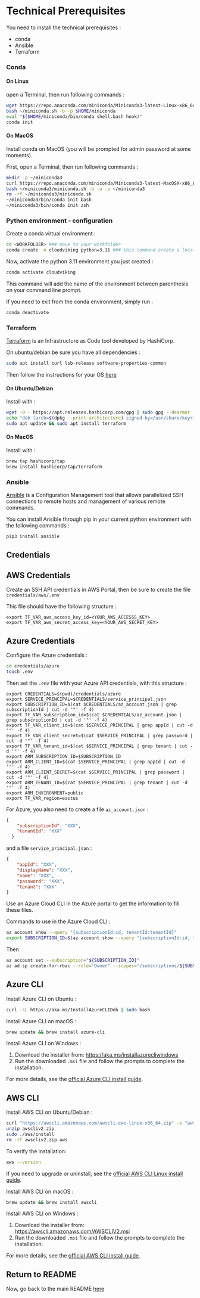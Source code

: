 # Technical Prerequisites

You need to install the technical prerequisites :

- conda
- Ansible
- Terraform

### Conda

#### On Linux

open a Terminal, then run following commands :

```bash
wget https://repo.anaconda.com/miniconda/Miniconda3-latest-Linux-x86_64.sh -O ~/miniconda.sh
bash ~/miniconda.sh -b -p $HOME/miniconda
eval "$($HOME/miniconda/bin/conda shell.bash hook)"
conda init
```

#### On MacOS

Install conda on MacOS (you will be prompted for admin password at some moments).

First, open a Terminal, then run following commands :

```bash
mkdir -p ~/miniconda3
curl https://repo.anaconda.com/miniconda/Miniconda3-latest-MacOSX-x86_64.sh -o ~/miniconda3/miniconda.sh
bash ~/miniconda3/miniconda.sh -b -u -p ~/miniconda3
rm -rf ~/miniconda3/miniconda.sh
~/miniconda3/bin/conda init bash
~/miniconda3/bin/conda init zsh
```

### Python environment - configuration

Create a conda virtual environment :

```bash
cd <WORKFOLDER> ### move to your workfolder
conda create -n cloudviking python=3.11 ### this command create a local environment in python 3.11
```

Now, activate the python 3.11 environment you just created :

```bash
conda activate cloudviking
```

This command will add the name of the environment between parenthesis on your command line prompt.

If you need to exit from the conda environment, simply run :

```bash
conda deactivate
```

### Terraform

[Terraform](https://www.terraform.io/) is an Infrastructure as Code tool developed by HashiCorp.

On ubuntu/debian be sure you have all dependencies :

```bash
sudo apt install curl lsb-release software-properties-common
```

Then follow the instructions for your OS [here](https://www.terraform.io/downloads)

#### On Ubuntu/Debian

Install with :

```bash
wget -O - https://apt.releases.hashicorp.com/gpg | sudo gpg --dearmor -o /usr/share/keyrings/hashicorp-archive-keyring.gpg
echo "deb [arch=$(dpkg --print-architecture) signed-by=/usr/share/keyrings/hashicorp-archive-keyring.gpg] https://apt.releases.hashicorp.com $(lsb_release -cs) main" | sudo tee /etc/apt/sources.list.d/hashicorp.list
sudo apt update && sudo apt install terraform
```

#### On MacOS

Install with :

```bash
brew tap hashicorp/tap
brew install hashicorp/tap/terraform
```

### Ansible

[Ansible](https://www.ansible.com/) is a Configuration Management tool that allows parallelized SSH connections to remote hosts and management of various remote commands.

You can install Ansible through pip in your current python environment with the following commands :

```bash
pip3 install ansible
```

## Credentials

## AWS Credentials

Create an SSH API credentials in AWS Portal, then be sure to create the file `credentials/aws/.env`

This file should have the following structure :

```.env
export TF_VAR_aws_access_key_id=<YOUR_AWS_ACCESSS_KEY>
export TF_VAR_aws_secret_access_key=<YOUR_AWS_SECRET_KEY>
```

## Azure Credentials

Configure the Azure credentials :

```bash
cd credentials/azure
touch .env
```

Then set the `.env` file with your Azure API credentials, with this structure :

```.env
export CREDENTIALS=$(pwd)/credentials/azure
export SERVICE_PRINCIPAL=$CREDENTIALS/service_principal.json
export SUBSCRIPTION_ID=$(cat $CREDENTIALS/az_account.json | grep subscriptionId | cut -d '"' -f 4)
export TF_VAR_subscription_id=$(cat $CREDENTIALS/az_account.json | grep subscriptionId | cut -d '"' -f 4)
export TF_VAR_client_id=$(cat $SERVICE_PRINCIPAL | grep appId | cut -d '"' -f 4)
export TF_VAR_client_secret=$(cat $SERVICE_PRINCIPAL | grep password | cut -d '"' -f 4)
export TF_VAR_tenant_id=$(cat $SERVICE_PRINCIPAL | grep tenant | cut -d '"' -f 4)
export ARM_SUBSCRIPTION_ID=$SUBSCRIPTION_ID
export ARM_CLIENT_ID=$(cat $SERVICE_PRINCIPAL | grep appId | cut -d '"' -f 4)
export ARM_CLIENT_SECRET=$(cat $SERVICE_PRINCIPAL | grep password | cut -d '"' -f 4)
export ARM_TENANT_ID=$(cat $SERVICE_PRINCIPAL | grep tenant | cut -d '"' -f 4)
export ARM_ENVIRONMENT=public
export TF_VAR_region=eastus
```

For Azure, you also need to create a file `az_account.json` :

```json
{
	"subscriptionId": "XXX",
	"tenantId": "XXX"
  }
```

and a file `service_principal.json` :

```json
{
	"appId": "XXX",
	"displayName": "XXX",
	"name": "XXX",
	"password": "XXX",
	"tenant": "XXX"
}  
```

Use an Azure Cloud CLI in the Azure portal to get the information to fill these files.

Commands to use in the Azure Cloud CLI :

```bash
az account show --query "{subscriptionId:id, tenantId:tenantId}"
export SUBSCRIPTION_ID=$(az account show --query "{subscriptionId:id, tenantId:tenantId}" | grep subscriptionId | cut -d '"' -f 4)
```

Then

```bash
az account set --subscription="${SUBSCRIPTION_ID}"
az ad sp create-for-rbac --role="Owner" --scopes="/subscriptions/${SUBSCRIPTION_ID}"
```

## Azure CLI

Install Azure CLI on Ubuntu :

```bash
curl -sL https://aka.ms/InstallAzureCLIDeb | sudo bash
```

Install Azure CLI on macOS :

```bash
brew update && brew install azure-cli
```

Install Azure CLI on Windows :

1. Download the installer from: https://aka.ms/installazurecliwindows
2. Run the downloaded `.msi` file and follow the prompts to complete the installation.

For more details, see the [official Azure CLI install guide](https://docs.microsoft.com/en-us/cli/azure/install-azure-cli).

## AWS CLI

Install AWS CLI on Ubuntu/Debian :

```bash
curl "https://awscli.amazonaws.com/awscli-exe-linux-x86_64.zip" -o "awscliv2.zip"
unzip awscliv2.zip
sudo ./aws/install
rm -rf awscliv2.zip aws
```

To verify the installation:

```bash
aws --version
```

If you need to upgrade or uninstall, see the [official AWS CLI Linux install guide](https://docs.aws.amazon.com/cli/latest/userguide/getting-started-install.html).

Install AWS CLI on macOS :

```bash
brew update && brew install awscli
```

Install AWS CLI on Windows :

1. Download the installer from: https://awscli.amazonaws.com/AWSCLIV2.msi
2. Run the downloaded `.msi` file and follow the prompts to complete the installation.

For more details, see the [official AWS CLI install guide](https://docs.aws.amazon.com/cli/latest/userguide/getting-started-install.html).

## Return to README

Now, go back to the main README [here](../README.md)